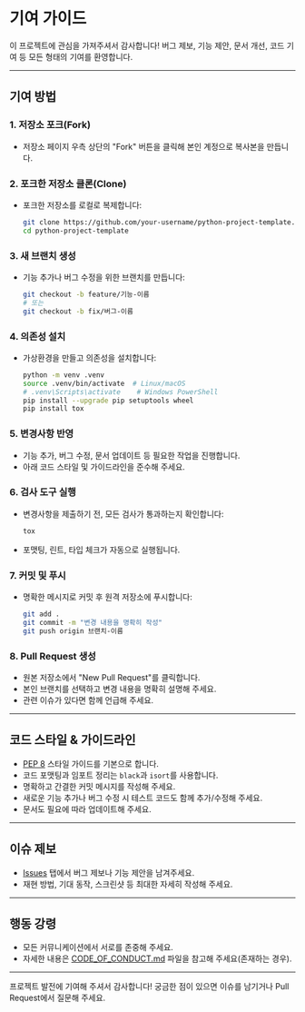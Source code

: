 # 기여 가이드

이 프로젝트에 관심을 가져주셔서 감사합니다! 버그 제보, 기능 제안, 문서 개선, 코드 기여 등 모든 형태의 기여를 환영합니다.

---

## 기여 방법

### 1. 저장소 포크(Fork)

- 저장소 페이지 우측 상단의 "Fork" 버튼을 클릭해 본인 계정으로 복사본을 만듭니다.

### 2. 포크한 저장소 클론(Clone)

- 포크한 저장소를 로컬로 복제합니다:

  ```bash
  git clone https://github.com/your-username/python-project-template.git
  cd python-project-template
  ```

### 3. 새 브랜치 생성

- 기능 추가나 버그 수정을 위한 브랜치를 만듭니다:

  ```bash
  git checkout -b feature/기능-이름
  # 또는
  git checkout -b fix/버그-이름
  ```

### 4. 의존성 설치

- 가상환경을 만들고 의존성을 설치합니다:

  ```bash
  python -m venv .venv
  source .venv/bin/activate  # Linux/macOS
  # .venv\Scripts\activate    # Windows PowerShell
  pip install --upgrade pip setuptools wheel
  pip install tox
  ```

### 5. 변경사항 반영

- 기능 추가, 버그 수정, 문서 업데이트 등 필요한 작업을 진행합니다.
- 아래 코드 스타일 및 가이드라인을 준수해 주세요.

### 6. 검사 도구 실행

- 변경사항을 제출하기 전, 모든 검사가 통과하는지 확인합니다:

  ```bash
  tox
  ```

- 포맷팅, 린트, 타입 체크가 자동으로 실행됩니다.

### 7. 커밋 및 푸시

- 명확한 메시지로 커밋 후 원격 저장소에 푸시합니다:

  ```bash
  git add .
  git commit -m "변경 내용을 명확히 작성"
  git push origin 브랜치-이름
  ```

### 8. Pull Request 생성

- 원본 저장소에서 "New Pull Request"를 클릭합니다.
- 본인 브랜치를 선택하고 변경 내용을 명확히 설명해 주세요.
- 관련 이슈가 있다면 함께 언급해 주세요.

---

## 코드 스타일 & 가이드라인

- [PEP 8](https://pep8.org/) 스타일 가이드를 기본으로 합니다.
- 코드 포맷팅과 임포트 정리는 `black`과 `isort`를 사용합니다.
- 명확하고 간결한 커밋 메시지를 작성해 주세요.
- 새로운 기능 추가나 버그 수정 시 테스트 코드도 함께 추가/수정해 주세요.
- 문서도 필요에 따라 업데이트해 주세요.

---

## 이슈 제보

- [Issues](https://github.com/yourusername/python-project-template/issues) 탭에서 버그 제보나 기능 제안을 남겨주세요.
- 재현 방법, 기대 동작, 스크린샷 등 최대한 자세히 작성해 주세요.

---

## 행동 강령

- 모든 커뮤니케이션에서 서로를 존중해 주세요.
- 자세한 내용은 [CODE_OF_CONDUCT.md](CODE_OF_CONDUCT.md) 파일을 참고해 주세요(존재하는 경우).

---

프로젝트 발전에 기여해 주셔서 감사합니다! 궁금한 점이 있으면 이슈를 남기거나 Pull Request에서 질문해 주세요.
